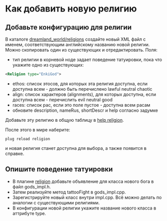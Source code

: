 # Как добавить новую религию

## Добавьте конфигурацию для религии
В каталоге [dreamland_world/religions](https://github.com/dreamland-mud/dreamland_world/tree/master/religions) создайте новый XML файл с именем, соответствующим английскому названию новой религии. Можно скопировать один из существующих и отредактировать. Поля:

* тип религии в корневой ноде задает поведение татуировки, пока что укажите одно из существующих:
```xml
<Religion type="EnkiGod">
```
* ethos: список этосов, для которых эта религия доступна, если доступна всем - должно быть перечислено lawful neutral chaotic
* align: список характеров (alignments), для которых доступна, если доступна всем - перечислить evil neutral good
* races: список рас, если это поле пустое - доступна всем расам
* обновите description, nameRus, shortDescr и help согласно задумке


Добавьте эту религию в общую таблицу в [help religion](https://github.com/dreamland-mud/dreamland_world/blob/master/helps/religion.xml).

После этого в мире наберите:
```
plug reload religion
```
и новая религия станет доступна для выбора, а также появится в справке. 

## Опишите поведение татуировки

* В плагине [religion](https://github.com/dreamland-mud/dreamland_code/tree/master/plug-ins/religion)
добавьте объявление для класса нового бога в файл gods_impl.h. 
* Затем реализуйте метод tattooFight в gods_impl.cpp.
* Зарегистрируйте новый класс внутри impl.cpp. Всё можно делать по аналогии с существующими религиями.
* В конфигурации новой религии укажите название нового класса в аттрибуте type.







